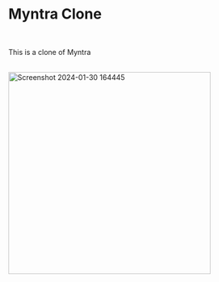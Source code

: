 <h1>Myntra Clone</h1>
<br/>
<p>This is a clone of Myntra</p>
<br/>
<img width="400" alt="Screenshot 2024-01-30 164445" src="https://github.com/Rahul-Rajeevan/B33-c1/assets/101565872/2819e455-9db0-46e0-b0fd-e6ae502491cb">
